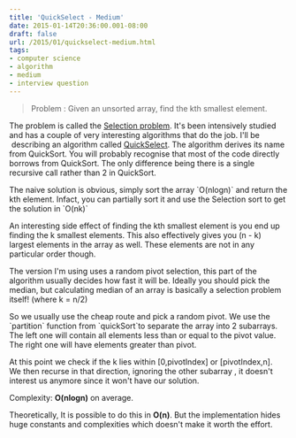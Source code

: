 ```yaml
---
title: 'QuickSelect - Medium'
date: 2015-01-14T20:36:00.001-08:00
draft: false
url: /2015/01/quickselect-medium.html
tags: 
- computer science
- algorithm
- medium
- interview question
---
```


> Problem : Given an unsorted array, find the kth smallest element.

  
The problem is called the [Selection problem](http://en.wikipedia.org/wiki/Selection_algorithm). It's been intensively studied and has a couple of very interesting algorithms that do the job. I'll be  describing an algorithm called [QuickSelect](http://en.wikipedia.org/wiki/Quickselect). The algorithm derives its name from QuickSort. You will probably recognise that most of the code directly borrows from QuickSort. The only difference being there is a single recursive call rather than 2 in QuickSort.  
  
The naive solution is obvious, simply sort the array \`O(nlogn)\` and return the kth element. Infact, you can partially sort it and use the Selection sort to get the solution in \`O(nk)\`  
  
An interesting side effect of finding the kth smallest element is you end up finding the k smallest elements. This also effectively gives you (n - k) largest elements in the array as well. These elements are not in any particular order though.  
  
The version I'm using uses a random pivot selection, this part of the algorithm usually decides how fast it will be. Ideally you should pick the median, but calculating median of an array is basically a selection problem itself! (where k = n/2)  
  
So we usually use the cheap route and pick a random pivot. We use the \`partition\` function from \`quickSort\`to separate the array into 2 subarrays. The left one will contain all elements less than or equal to the pivot value. The right one will have elements greater than pivot.  
  
At this point we check if the k lies within \[0,pivotIndex\] or \[pivotIndex,n\].  
We then recurse in that direction, ignoring the other subarray , it doesn't interest us anymore since it won't have our solution.  

  

  
  
Complexity: **O(nlogn)** on average.  

  

Theoretically, It is possible to do this in **O(n)**. But the implementation hides huge constants and complexities which doesn't make it worth the effort.